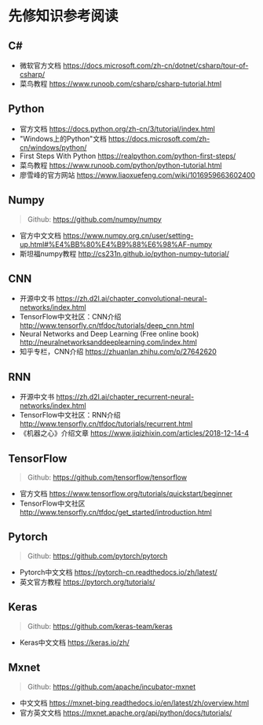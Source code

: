 # 先修知识参考阅读

## C#

* 微软官方文档 https://docs.microsoft.com/zh-cn/dotnet/csharp/tour-of-csharp/
* 菜鸟教程 https://www.runoob.com/csharp/csharp-tutorial.html


## Python

* 官方文档 https://docs.python.org/zh-cn/3/tutorial/index.html
* "Windows上的Python"文档 https://docs.microsoft.com/zh-cn/windows/python/
* First Steps With Python https://realpython.com/python-first-steps/
* 菜鸟教程 https://www.runoob.com/python/python-tutorial.html
* 廖雪峰的官方网站 https://www.liaoxuefeng.com/wiki/1016959663602400


## Numpy
> Github: https://github.com/numpy/numpy
* 官方中文文档 https://www.numpy.org.cn/user/setting-up.html#%E4%BB%80%E4%B9%88%E6%98%AF-numpy
* 斯坦福numpy教程 http://cs231n.github.io/python-numpy-tutorial/


## CNN
   
* 开源中文书 https://zh.d2l.ai/chapter_convolutional-neural-networks/index.html
* TensorFlow中文社区：CNN介绍 http://www.tensorfly.cn/tfdoc/tutorials/deep_cnn.html
* Neural Networks and Deep Learning (Free online book) http://neuralnetworksanddeeplearning.com/index.html
* 知乎专栏，CNN介绍 https://zhuanlan.zhihu.com/p/27642620


## RNN

* 开源中文书 https://zh.d2l.ai/chapter_recurrent-neural-networks/index.html
* TensorFlow中文社区：RNN介绍 http://www.tensorfly.cn/tfdoc/tutorials/recurrent.html
* 《机器之心》介绍文章 https://www.jiqizhixin.com/articles/2018-12-14-4


## TensorFlow
> Github: https://github.com/tensorflow/tensorflow
* 官方文档 https://www.tensorflow.org/tutorials/quickstart/beginner
* TensorFlow中文社区 http://www.tensorfly.cn/tfdoc/get_started/introduction.html
  

## Pytorch
> Github: https://github.com/pytorch/pytorch
* Pytorch中文文档 https://pytorch-cn.readthedocs.io/zh/latest/
* 英文官方教程 https://pytorch.org/tutorials/


## Keras
> Github: https://github.com/keras-team/keras
* Keras中文文档 https://keras.io/zh/

##  Mxnet
> Github: https://github.com/apache/incubator-mxnet
* 中文文档 https://mxnet-bing.readthedocs.io/en/latest/zh/overview.html
* 官方英文文档 https://mxnet.apache.org/api/python/docs/tutorials/